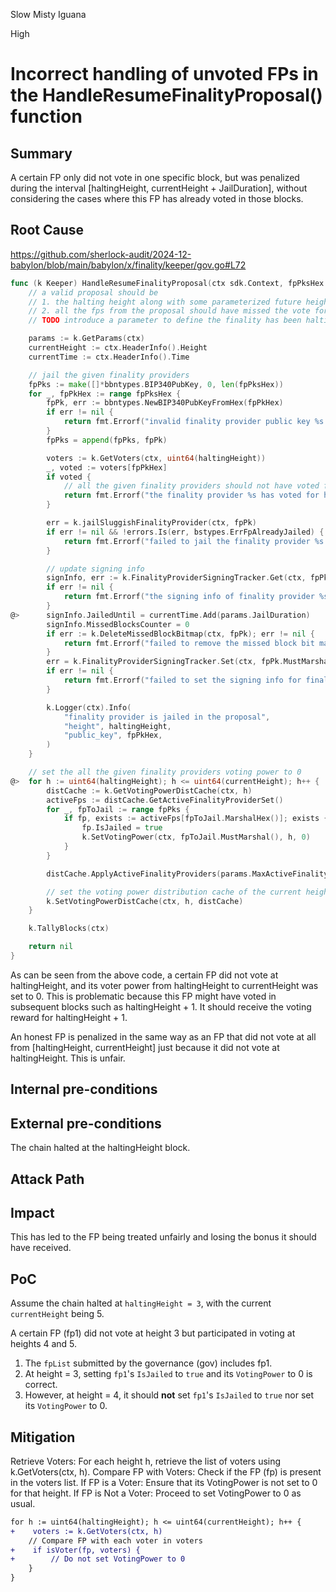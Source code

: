 Slow Misty Iguana

High

# Incorrect handling of unvoted FPs in the HandleResumeFinalityProposal() function


## Summary
A certain FP only did not vote in one specific block, but was penalized during the interval [haltingHeight, currentHeight + JailDuration], without considering the cases where this FP has already voted in those blocks.


## Root Cause
https://github.com/sherlock-audit/2024-12-babylon/blob/main/babylon/x/finality/keeper/gov.go#L72
```go
func (k Keeper) HandleResumeFinalityProposal(ctx sdk.Context, fpPksHex []string, haltingHeight uint32) error {
	// a valid proposal should be
	// 1. the halting height along with some parameterized future heights should be indeed non-finalized
	// 2. all the fps from the proposal should have missed the vote for the halting height
	// TODO introduce a parameter to define the finality has been halting for at least some heights

	params := k.GetParams(ctx)
	currentHeight := ctx.HeaderInfo().Height
	currentTime := ctx.HeaderInfo().Time

	// jail the given finality providers
	fpPks := make([]*bbntypes.BIP340PubKey, 0, len(fpPksHex))
	for _, fpPkHex := range fpPksHex {
		fpPk, err := bbntypes.NewBIP340PubKeyFromHex(fpPkHex)
		if err != nil {
			return fmt.Errorf("invalid finality provider public key %s: %w", fpPkHex, err)
		}
		fpPks = append(fpPks, fpPk)

		voters := k.GetVoters(ctx, uint64(haltingHeight))
		_, voted := voters[fpPkHex]
		if voted {
			// all the given finality providers should not have voted for the halting height
			return fmt.Errorf("the finality provider %s has voted for height %d", fpPkHex, haltingHeight)
		}

		err = k.jailSluggishFinalityProvider(ctx, fpPk)
		if err != nil && !errors.Is(err, bstypes.ErrFpAlreadyJailed) {
			return fmt.Errorf("failed to jail the finality provider %s: %w", fpPkHex, err)
		}

		// update signing info
		signInfo, err := k.FinalityProviderSigningTracker.Get(ctx, fpPk.MustMarshal())
		if err != nil {
			return fmt.Errorf("the signing info of finality provider %s is not created: %w", fpPkHex, err)
		}
@>		signInfo.JailedUntil = currentTime.Add(params.JailDuration)
		signInfo.MissedBlocksCounter = 0
		if err := k.DeleteMissedBlockBitmap(ctx, fpPk); err != nil {
			return fmt.Errorf("failed to remove the missed block bit map for finality provider %s: %w", fpPkHex, err)
		}
		err = k.FinalityProviderSigningTracker.Set(ctx, fpPk.MustMarshal(), signInfo)
		if err != nil {
			return fmt.Errorf("failed to set the signing info for finality provider %s: %w", fpPkHex, err)
		}

		k.Logger(ctx).Info(
			"finality provider is jailed in the proposal",
			"height", haltingHeight,
			"public_key", fpPkHex,
		)
	}

	// set the all the given finality providers voting power to 0
@>	for h := uint64(haltingHeight); h <= uint64(currentHeight); h++ {
		distCache := k.GetVotingPowerDistCache(ctx, h)
		activeFps := distCache.GetActiveFinalityProviderSet()
		for _, fpToJail := range fpPks {
			if fp, exists := activeFps[fpToJail.MarshalHex()]; exists {
				fp.IsJailed = true
				k.SetVotingPower(ctx, fpToJail.MustMarshal(), h, 0)
			}
		}

		distCache.ApplyActiveFinalityProviders(params.MaxActiveFinalityProviders)

		// set the voting power distribution cache of the current height
		k.SetVotingPowerDistCache(ctx, h, distCache)
	}

	k.TallyBlocks(ctx)

	return nil
}
```
As can be seen from the above code, a certain FP did not vote at haltingHeight, and its voter power from haltingHeight to currentHeight was set to 0. This is problematic because this FP might have voted in subsequent blocks such as haltingHeight + 1. It should receive the voting reward for haltingHeight + 1.

An honest FP is penalized in the same way as an FP that did not vote at all from [haltingHeight, currentHeight] just because it did not vote at haltingHeight. This is unfair.

## Internal pre-conditions


## External pre-conditions
The chain halted at the haltingHeight block.



## Attack Path


## Impact
This has led to the FP being treated unfairly and losing the bonus it should have received.


## PoC

Assume the chain halted at `haltingHeight = 3`, with the current `currentHeight` being 5.

A certain FP (fp1) did not vote at height 3 but participated in voting at heights 4 and 5.

1. The `fpList` submitted by the governance (gov) includes fp1.
2. At height = 3, setting `fp1`'s `IsJailed` to `true` and its `VotingPower` to 0 is correct.
3. However, at height = 4, it should **not** set `fp1`'s `IsJailed` to `true` nor set its `VotingPower` to 0.



## Mitigation
Retrieve Voters: For each height h, retrieve the list of voters using k.GetVoters(ctx, h).
Compare FP with Voters: Check if the FP (fp) is present in the voters list.
If FP is a Voter: Ensure that its VotingPower is not set to 0 for that height.
If FP is Not a Voter: Proceed to set VotingPower to 0 as usual.

```diff
for h := uint64(haltingHeight); h <= uint64(currentHeight); h++ {
+    voters := k.GetVoters(ctx, h)
    // Compare FP with each voter in voters
+    if isVoter(fp, voters) {
+        // Do not set VotingPower to 0
    }
}
```